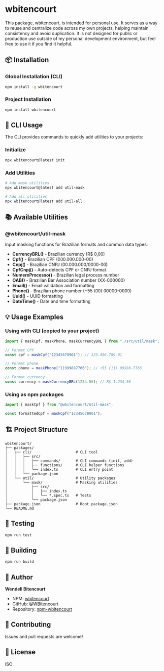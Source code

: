# wbitencourt

This package, wbitencourt, is intended for personal use. It serves as a way to reuse and centralize code across my own projects, helping maintain consistency and avoid duplication. It is not designed for public or production use outside of my personal development environment, but feel free to use it if you find it helpful.

## 📦 Installation

### Global Installation (CLI)

```bash
npm install -g wbitencourt
```

### Project Installation

```bash
npm install wbitencourt
```

## 🚀 CLI Usage

The CLI provides commands to quickly add utilities to your projects:

### Initialize

```bash
npx wbitencourt@latest init
```

### Add Utilities

```bash
# Add mask utilities
npx wbitencourt@latest add util-mask

# Add all utilities
npx wbitencourt@latest add util-all
```

## 📚 Available Utilities

### @wbitencourt/util-mask

Input masking functions for Brazilian formats and common data types:

- **CurrencyBRL()** - Brazilian currency (R$ 0,00)
- **Cpf()** - Brazilian CPF (000.000.000-00)
- **Cnpj()** - Brazilian CNPJ (00.000.000/0000-00)
- **CpfCnpj()** - Auto-detects CPF or CNPJ format
- **NumeroProcesso()** - Brazilian legal process number
- **OAB()** - Brazilian Bar Association number (XX-000000)
- **Email()** - Email validation and formatting
- **Phone()** - Brazilian phone number (+55 (00) 00000-0000)
- **Uuid()** - UUID formatting
- **DateTime()** - Date and time formatting

## 💡 Usage Examples

### Using with CLI (copied to your project)

```typescript
import { maskCpf, maskPhone, maskCurrencyBRL } from "./src/util/mask";

// Format CPF
const cpf = maskCpf("12345678901"); // 123.456.789-01

// Format phone
const phone = maskPhone("11999887766"); // +55 (11) 99988-7766

// Format currency
const currency = maskCurrencyBRL(1234.56); // R$ 1.234,56
```

### Using as npm packages

```typescript
import { maskCpf } from "@wbitencourt/util-mask";

const formattedCpf = maskCpf("12345678901");
```

## 🏗️ Project Structure

```
wbitencourt/
├── packages/
│   ├── cli/                    # CLI tool
│   │   ├── src/
│   │   │   ├── commands/       # CLI commands (init, add)
│   │   │   ├── functions/      # CLI helper functions
│   │   │   └── index.ts        # CLI entry point
│   │   └── package.json
│   └── util/                   # Utility packages
│       └── mask/               # Masking utilities
│           ├── src/
│           │   ├── index.ts
│           │   └── *.spec.ts   # Tests
│           └── package.json
├── package.json                # Root package.json
└── README.md
```

## 🧪 Testing

```bash
npm run test
```

## 🔨 Building

```bash
npm run build
```

## 👤 Author

**Wendell Bitencourt**

- NPM: [wbitencourt](https://www.npmjs.com/package/wbitencourt)
- GitHub: [@WBitencourt](https://github.com/WBitencourt)
- Repository: [npm-wbitencourt](https://github.com/WBitencourt/npm-wbitencourt)

## 🤝 Contributing

Issues and pull requests are welcome!

## 📝 License

ISC
